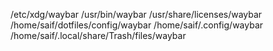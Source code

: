 /etc/xdg/waybar
/usr/bin/waybar
/usr/share/licenses/waybar
/home/saif/dotfiles/config/waybar
/home/saif/.config/waybar
/home/saif/.local/share/Trash/files/waybar
